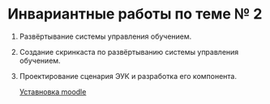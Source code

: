 # Инвариантные работы по теме № 2

1. Развёртывание системы управления обучением.
2. Создание скринкаста по развёртыванию системы управления обучением.
3. Проектирование сценария ЭУК и разработка его компонента.

    [Уставновка moodle](https://docs.google.com/document/d/11FbbS7RgGkoPTyJmWXxno9mp3yVikbSFZ3jm1dhJIuA/edit?usp=sharing)
